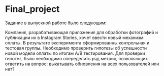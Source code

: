 # Final_project
Задание в выпускной работе было следующим:

Компания, разрабатывающая приложения для обработки фотографий и публикации их в  Instagram Stories, хочет ввести новый механизм оплаты.
В результате эксперимента сформированны контрольная и тестовая группы. Необходимо проверить гипотезы об успешности новой модели оплаты по итогам А/В тестирования.
Для проверки гипотез, было необходимо опеределить ряд метрик, позволяющих ответить на вопрос: выкатывать обновления на всех пользователей или нет?

